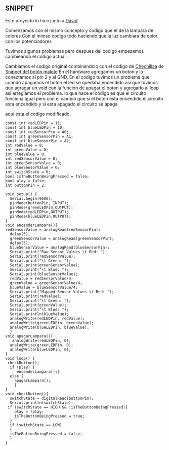 ## SNIPPET

Este proyecto lo hice junto a [David](https://github.com/DavidMenCam)

Comenzamos con el mismo concepto y codigo que el de la lampara de colores Con el mimso codigo  todo haciendo que la luz cambiara de color con los potenciadores 

Tuvimos algunos problemas pero despues del codigo  empezamos cambieando el codigo actual .

Cambiamos el codigo original combinandolo con el codigo de [Chechiliaa](https://github.com/chechiliaa) de [Snippet del botón malote](https://github.com/chechiliaa/arduino/blob/main/snippet_kill_switch.cpp)
En el hardware agregamos un boton y lo conectamos al pin 2 y al GND.
En el codigo tuvimos un problema que cuando apagamos el boton el led se quedaba encendido asi que tuvimos que agragar un void con la funcion de apagar el boton y agregarlo al loop
asi arreglamos el problema.
lo que hace el codigo es que el circuito funciona igual pero con el cambio que si el boton esta encendido el circuito esta encendido y si esta apagado el circuito se apaga.

aqui esta el codigo modificado.

```const int greenLEDPin = 9;
const int redLEDPin = 11;
const int blueLEDPin = 10;
const int redSensorPin = A0;
const int greenSensorPin = A1;
const int blueSensorPin = A2;
int redValue = 0;
int greenValue = 0;
int blueValue = 0;
int redSensorValue = 0;
int greenSensorValue = 0;
int blueSensorValue = 0;
int switchState = 0;
bool isTheButtonBeingPressed = false;
bool play = false;
int buttonPin = 2;

void setup() {
  Serial.begin(9600);
  pinMode(buttonPin, INPUT);
  pinMode(greenLEDPin,OUTPUT);
  pinMode(redLEDPin,OUTPUT);
  pinMode(blueLEDPin,OUTPUT);
}
void encenderLampara(){
redSensorValue = analogRead(redSensorPin);
  delay(5);
  greenSensorValue = analogRead(greenSensorPin);
  delay(5);
  blueSensorValue = analogRead(blueSensorPin);
  Serial.print("Raw Sensor Values \t Red: ");
  Serial.print(redSensorValue);
  Serial.print("\t Green: ");
  Serial.print(greenSensorValue);
  Serial.print("\t Blue: ");
  Serial.print(blueSensorValue);
  redValue = redSensorValue/4;
  greenValue = greenSensorValue/4;
  blueValue = blueSensorValue/4;
  Serial.print("Mapped Sensor Values \t Red: ");
  Serial.print(redValue);
  Serial.print("\t Green: ");
  Serial.print(greenValue);
  Serial.print("\t Blue: ");
  Serial.println(blueValue);
  analogWrite(redLEDPin, redValue);
  analogWrite(greenLEDPin, greenValue);
  analogWrite(blueLEDPin, blueValue);
  }
void apagarLampara(){
   analogWrite(redLEDPin, 0);
  analogWrite(greenLEDPin, 0);
  analogWrite(blueLEDPin, 0);
}
void loop() {
 checkButton();
  if (play) {
     encenderLampara();}
  else {
    apagarLampara();
    }  
}
void checkButton(){
  switchState = digitalRead(buttonPin);
  Serial.println(switchState);
 if (switchState == HIGH && !isTheButtonBeingPressed){
    play = !play;
    isTheButtonBeingPressed = true;
  }
  if (switchState == LOW)
  {
  isTheButtonBeingPressed = false;
  }
}
